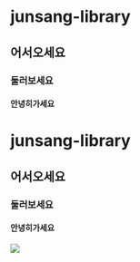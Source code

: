 # junsang-library
## 어서오세요
### 둘러보세요
#### 안녕히가세요
# junsang-library
## 어서오세요
### 둘러보세요
#### 안녕히가세요
[![](https://upload.wikimedia.org/wikipedia/commons/8/84/Irene_Bae_at_Asia_Artist_Awards_on_November_26%2C_2019_02.jpg)](https://youtu.be/9Wrc0QgdLKs)
